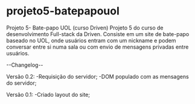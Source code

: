 # projeto5-batepapouol
Projeto 5- Bate-papo UOL (curso Driven)  Projeto 5 do curso de desenvolvimento Full-stack da Driven. Consiste em um site de bate-papo baseado no UOL, onde usuários entram com um nickname e podem conversar entre si numa sala ou com envio de mensagens privadas entre usuários.


--Changelog--

Versão 0.2:
-Requisição do servidor;
-DOM populado com as mensagens do servidor;

Versão 0.1:
-Criado layout do site;
